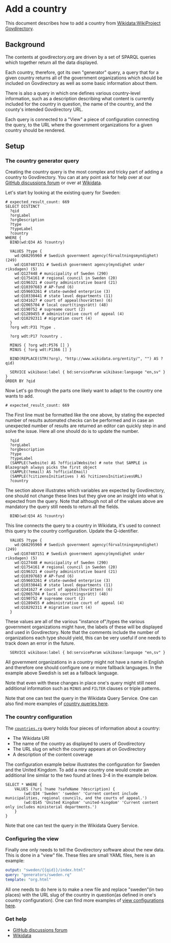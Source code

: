 # Add a country

This document describes how to add a country from [Wikidata:WikiProject Govdirectory](https://www.wikidata.org/wiki/Wikidata:WikiProject_Govdirectory).

## Background

The contents at govdirectory.org are driven by a set of SPARQL queries which together return all the data displayed.

Each country, therefore, got its own "generator" query, a query that for a given country returns all of the government organizations which should be included on Govdirectory as well as some basic information about them.

There is also a query in which one defines various country-level information, such as a description describing what content is currently included for the country in question, the name of the country, and the county's intended Govdirectory URL.

Each query is connected to a "View" a piece of configuration connecting the query, to the URL where the government organizations for a given country should be rendered.

## Setup

### The country generator query

Creating the country query is the most complex and tricky part of adding a country to Govdirectory. You can at any point ask for help over at our [GitHub discussions forum](https://github.com/govdirectory/website/discussions) or over at [Wikidata](https://www.wikidata.org/wiki/Wikidata_talk:WikiProject_Govdirectory).

Let's start by looking at the existing query for Sweden:

```sparql
# expected_result_count: 669
SELECT DISTINCT
  ?qid
  ?orgLabel
  ?orgDescription
  ?type
  ?typeLabel
  ?country
WHERE {
  BIND(wd:Q34 AS ?country)

  VALUES ?type {
    wd:Q68295960 # Swedish government agency(förvaltningsmyndighet) (249)
    wd:Q107407151 # Swedish government agency(myndighet under riksdagen) (5)
    wd:Q127448 # municipality of Sweden (290)
    wd:Q1754161 # regional council in Sweden (20)
    wd:Q196321 # county administrative board (21)
    wd:Q10397683 # AP-fund (6)
    wd:Q59603261 # state-ownded enterprise (3)
    wd:Q10330441 # state level departments (11)
    wd:Q341627 # court of appeal(hovrätten) (6)
    wd:Q2065704 # local court(tingsrätt) (48)
    wd:Q190752 # supreame court (2)
    wd:Q1289455 # administrative court of appeal (4)
    wd:Q18292311 # migration court (4)
  }
  ?org wdt:P31 ?type .

  ?org wdt:P17 ?country .

  MINUS { ?org wdt:P576 [] }
  MINUS { ?org wdt:P1366 [] }

  BIND(REPLACE(STR(?org), "http://www.wikidata.org/entity/", "") AS ?qid)

  SERVICE wikibase:label { bd:serviceParam wikibase:language "en,sv" }
}
ORDER BY ?qid
```

Now Let's go through the parts one likely want to adapt to the country one wants to add.

```sparql
# expected_result_count: 669
```

The First line must be formatted like the one above, by stating the expected number of results automated checks can be performed and in case an unexpected number of results are returned an editor can quickly step in and solve the issue. Here all one should do is to update the number.

```sparql
  ?qid
  ?orgLabel
  ?orgDescription
  ?type
  ?typeLabel
  (SAMPLE(?website) AS ?officialWebsite) # note that SAMPLE in Blazegraph always picks the first object
  (SAMPLE(?email) AS ?officialEmail)
  (SAMPLE(?citizensInitiatives ) AS ?citizensInitiativesURL)
  ?country
```

The section above illustrates which variables are expected by Govdirectory, one should not change these lines but they give one an insight into what is expected from the query. Note that although not all of the values above are mandatory the query still needs to return all the fields.

```sparql
  BIND(wd:Q34 AS ?country)
```

This line connects the query to a country in Wikidata, it's used to connect this query to the country configuration. Update the Q-identifier.

```sparql
  VALUES ?type {
    wd:Q68295960 # Swedish government agency(förvaltningsmyndighet) (249)
    wd:Q107407151 # Swedish government agency(myndighet under riksdagen) (5)
    wd:Q127448 # municipality of Sweden (290)
    wd:Q1754161 # regional council in Sweden (20)
    wd:Q196321 # county administrative board (21)
    wd:Q10397683 # AP-fund (6)
    wd:Q59603261 # state-ownded enterprise (3)
    wd:Q10330441 # state level departments (11)
    wd:Q341627 # court of appeal(hovrätten) (6)
    wd:Q2065704 # local court(tingsrätt) (48)
    wd:Q190752 # supreame court (2)
    wd:Q1289455 # administrative court of appeal (4)
    wd:Q18292311 # migration court (4)
  }
```

These values are all of the various "instance of"/types the various government organizations might have, the labels of these will be displayed and used in Govdirectory. Note that the comments include the number of organizations each type should yield, this can be very useful if one needs to track down an error in the future.


```sparql
  SERVICE wikibase:label { bd:serviceParam wikibase:language "en,sv" }
```

All government organizations in a country might not have a name in English and therefore one should configure one or more fallback languages. In the example above Swedish is set as a fallback language.

Note that even with these changes in place one's query might still need additional information such as `MINUS` and `FILTER` clauses or triple patterns.

Note that one can test the query in the Wikidata Query Service. One can also find more examples of [country queries here](https://github.com/govdirectory/website/tree/main/queries).

### The country configuration

The [`countries.rq`](https://github.com/govdirectory/website/blob/main/queries/countries.rq) query holds four pieces of information about a country:

 - The Wikidata URI
 - The name of the country as displayed to users of Govdirectory
 - The URL slug on which the country appears at on Govdirectory
 - A description of the content coverage

The configuration example below illustrates the configuration for Sweden and the United Kingdom. To add a new country one would create an additional line similar to the two found at lines 3-4 in the example below.

```sparql
SELECT * WHERE {
    VALUES (?uri ?name ?safeName ?description) {
        (wd:Q34 'Sweden' 'sweden' 'Current content include municipalities, regional councils, and the courts of appeal.')
        (wd:Q145 'United Kingdom' 'united-kingdom' 'Current content only includes ministerial departments.')
    }
}
```

Note that one can test the query in the Wikidata Query Service.

### Configuring the view

Finally one only needs to tell the Govdirectory software about the new data. This is done in a "view" file. These files are small YAML files, here is an example:

```yaml
output: "sweden/{{qid}}/index.html"
query: "generators/sweden.rq"
template: "org.html"
```

All one needs to do here is to make a new file and replace "sweden"(in two places) with the URL slug of the country in question(as defined in one's country configuration). One can find more examples of [view configurations here](https://github.com/govdirectory/website/tree/main/views/org).

### Get help

 - [GitHub discussions forum](https://github.com/govdirectory/website/discussions)
 - [Wikidata](https://www.wikidata.org/wiki/Wikidata_talk:WikiProject_Govdirectory)
